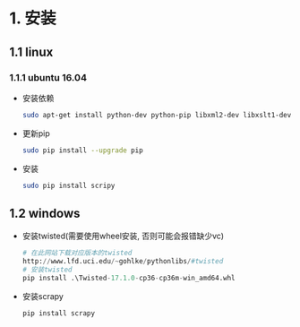 # 1. 安装

## 1.1 linux

### 1.1.1 ubuntu 16.04

* 安装依赖

  ```bash
  sudo apt-get install python-dev python-pip libxml2-dev libxslt1-dev zlib1g-dev libffi-dev libssl-dev
  ```

* 更新pip

  ```bash
  sudo pip install --upgrade pip
  ```

* 安装

  ```bash
  sudo pip install scripy
  ```

## 1.2 windows

* 安装twisted(需要使用wheel安装, 否则可能会报错缺少vc)

  ```python
  # 在此网站下载对应版本的twisted
  http://www.lfd.uci.edu/~gohlke/pythonlibs/#twisted
  # 安装twisted
  pip install .\Twisted-17.1.0-cp36-cp36m-win_amd64.whl
  ```

* 安装scrapy

  ```python
  pip install scrapy
  ```

  

